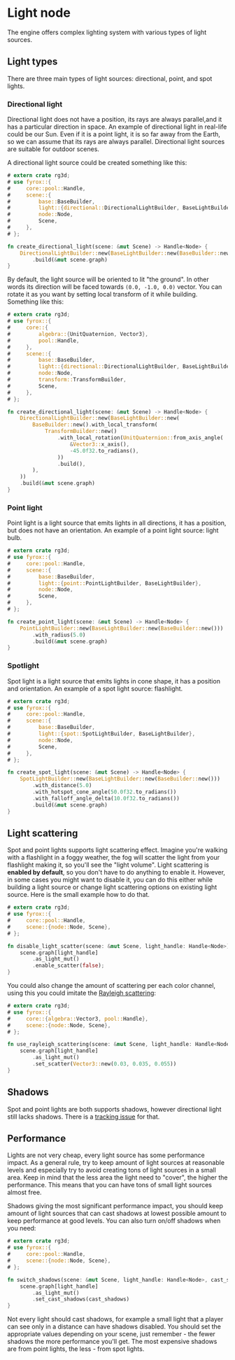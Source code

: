 # Light node

The engine offers complex lighting system with various types of light sources. 

## Light types

There are three main types of light sources: directional, point, and spot lights.

### Directional light

Directional light does not have a position, its rays are always parallel,and it has a particular direction in space.
An example of directional light in real-life could be our Sun. Even if it is a point light, it is so far away from
the Earth, so we can assume that its rays are always parallel. Directional light sources are suitable for outdoor 
scenes.

A directional light source could be created something like this:

```rust
# extern crate rg3d;
# use fyrox::{
#     core::pool::Handle,
#     scene::{
#         base::BaseBuilder,
#         light::{directional::DirectionalLightBuilder, BaseLightBuilder},
#         node::Node,
#         Scene,
#     },
# };

fn create_directional_light(scene: &mut Scene) -> Handle<Node> {
    DirectionalLightBuilder::new(BaseLightBuilder::new(BaseBuilder::new()))
        .build(&mut scene.graph)
}
```

By default, the light source will be oriented to lit "the ground". In other words its direction will be faced towards
`(0.0, -1.0, 0.0)` vector. You can rotate it as you want by setting local transform of it while building. Something
like this:

```rust
# extern crate rg3d;
# use fyrox::{
#     core::{
#         algebra::{UnitQuaternion, Vector3},
#         pool::Handle,
#     },
#     scene::{
#         base::BaseBuilder,
#         light::{directional::DirectionalLightBuilder, BaseLightBuilder},
#         node::Node,
#         transform::TransformBuilder,
#         Scene,
#     },
# };

fn create_directional_light(scene: &mut Scene) -> Handle<Node> {
    DirectionalLightBuilder::new(BaseLightBuilder::new(
        BaseBuilder::new().with_local_transform(
            TransformBuilder::new()
                .with_local_rotation(UnitQuaternion::from_axis_angle(
                    &Vector3::x_axis(),
                    -45.0f32.to_radians(),
                ))
                .build(),
        ),
    ))
    .build(&mut scene.graph)
}
```

### Point light

Point light is a light source that emits lights in all directions, it has a position, but does not have an orientation.
An example of a point light source: light bulb. 

```rust
# extern crate rg3d;
# use fyrox::{
#     core::pool::Handle,
#     scene::{
#         base::BaseBuilder,
#         light::{point::PointLightBuilder, BaseLightBuilder},
#         node::Node,
#         Scene,
#     },
# };

fn create_point_light(scene: &mut Scene) -> Handle<Node> {
    PointLightBuilder::new(BaseLightBuilder::new(BaseBuilder::new()))
        .with_radius(5.0)
        .build(&mut scene.graph)
}
```

### Spotlight

Spot light is a light source that emits lights in cone shape, it has a position and orientation. An example of 
a spot light source: flashlight.

```rust
# extern crate rg3d;
# use fyrox::{
#     core::pool::Handle,
#     scene::{
#         base::BaseBuilder,
#         light::{spot::SpotLightBuilder, BaseLightBuilder},
#         node::Node,
#         Scene,
#     },
# };

fn create_spot_light(scene: &mut Scene) -> Handle<Node> {
    SpotLightBuilder::new(BaseLightBuilder::new(BaseBuilder::new()))
        .with_distance(5.0)
        .with_hotspot_cone_angle(50.0f32.to_radians())
        .with_falloff_angle_delta(10.0f32.to_radians())
        .build(&mut scene.graph)
}
```

## Light scattering

Spot and point lights supports light scattering effect. Imagine you're walking with a flashlight in a foggy weather,
the fog will scatter the light from your flashlight making it, so you'll see the "light volume". Light scattering is
**enabled by default**, so you don't have to do anything to enable it. However, in some cases you might want to disable 
it, you can do this either while building a light source or change light scattering options on existing light source.
Here is the small example how to do that.

```rust
# extern crate rg3d;
# use fyrox::{
#     core::pool::Handle,
#     scene::{node::Node, Scene},
# };

fn disable_light_scatter(scene: &mut Scene, light_handle: Handle<Node>) {
    scene.graph[light_handle]
        .as_light_mut()
        .enable_scatter(false);
}
```

You could also change the amount of scattering per each color channel, using this you could imitate the 
[Rayleigh scattering](https://en.wikipedia.org/wiki/Rayleigh_scattering):

```rust
# extern crate rg3d;
# use fyrox::{
#     core::{algebra::Vector3, pool::Handle},
#     scene::{node::Node, Scene},
# };

fn use_rayleigh_scattering(scene: &mut Scene, light_handle: Handle<Node>) {
    scene.graph[light_handle]
        .as_light_mut()
        .set_scatter(Vector3::new(0.03, 0.035, 0.055))
}
```

## Shadows

Spot and point lights are both supports shadows, however directional light still lacks shadows. There is a
[tracking issue](https://github.com/FyroxEngine/Fyrox/issues/220) for that.

## Performance

Lights are not very cheap, every light source has some performance impact. As a general rule, try to keep amount
of light sources at reasonable levels and especially try to avoid creating tons of light sources in a small area.
Keep in mind that the less area the light need to "cover", the higher the performance. This means that you can have
tons of small light sources almost free.

Shadows giving the most significant performance impact, you should keep amount of light sources that can cast
shadows at lowest possible amount to keep performance at good levels. You can also turn on/off shadows when you 
need:

```rust
# extern crate rg3d;
# use fyrox::{
#     core::pool::Handle,
#     scene::{node::Node, Scene},
# };

fn switch_shadows(scene: &mut Scene, light_handle: Handle<Node>, cast_shadows: bool) {
    scene.graph[light_handle]
        .as_light_mut()
        .set_cast_shadows(cast_shadows)
}
```

Not every light should cast shadows, for example a small light that a player can see only in a distance can have
shadows disabled. You should set the appropriate values depending on your scene, just remember - the fewer shadows
the more performance you'll get. The most expensive shadows are from point lights, the less - from spot lights.